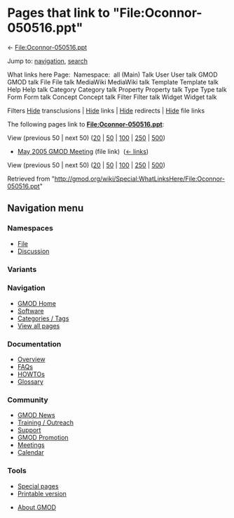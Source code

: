<div id="mw-page-base" class="noprint">

</div>

<div id="mw-head-base" class="noprint">

</div>

<div id="content" class="mw-body" role="main">

<span id="top"></span>

<div id="mw-js-message" style="display:none;">

</div>



# <span dir="auto">Pages that link to "File:Oconnor-050516.ppt"</span>

<div id="bodyContent">

<div id="contentSub">

←
[File:Oconnor-050516.ppt](/wiki/File:Oconnor-050516.ppt "File:Oconnor-050516.ppt")

</div>

<div id="jump-to-nav" class="mw-jump">

Jump to: [navigation](#mw-navigation), [search](#p-search)

</div>

<div id="mw-content-text">

What links here Page:  Namespace:  all (Main) Talk User User talk GMOD
GMOD talk File File talk MediaWiki MediaWiki talk Template Template talk
Help Help talk Category Category talk Property Property talk Type Type
talk Form Form talk Concept Concept talk Filter Filter talk Widget
Widget talk

Filters
[Hide](/mediawiki/index.php?title=Special:WhatLinksHere/File:Oconnor-050516.ppt&hidetrans=1 "Special:WhatLinksHere/File:Oconnor-050516.ppt")
transclusions \|
[Hide](/mediawiki/index.php?title=Special:WhatLinksHere/File:Oconnor-050516.ppt&hidelinks=1 "Special:WhatLinksHere/File:Oconnor-050516.ppt")
links \|
[Hide](/mediawiki/index.php?title=Special:WhatLinksHere/File:Oconnor-050516.ppt&hideredirs=1 "Special:WhatLinksHere/File:Oconnor-050516.ppt")
redirects \|
[Hide](/mediawiki/index.php?title=Special:WhatLinksHere/File:Oconnor-050516.ppt&hideimages=1 "Special:WhatLinksHere/File:Oconnor-050516.ppt")
file links

The following pages link to
**[File:Oconnor-050516.ppt](/wiki/File:Oconnor-050516.ppt "File:Oconnor-050516.ppt")**:

View (previous 50 \| next 50)
([20](/mediawiki/index.php?title=Special:WhatLinksHere/File:Oconnor-050516.ppt&limit=20 "Special:WhatLinksHere/File:Oconnor-050516.ppt")
\|
[50](/mediawiki/index.php?title=Special:WhatLinksHere/File:Oconnor-050516.ppt&limit=50 "Special:WhatLinksHere/File:Oconnor-050516.ppt")
\|
[100](/mediawiki/index.php?title=Special:WhatLinksHere/File:Oconnor-050516.ppt&limit=100 "Special:WhatLinksHere/File:Oconnor-050516.ppt")
\|
[250](/mediawiki/index.php?title=Special:WhatLinksHere/File:Oconnor-050516.ppt&limit=250 "Special:WhatLinksHere/File:Oconnor-050516.ppt")
\|
[500](/mediawiki/index.php?title=Special:WhatLinksHere/File:Oconnor-050516.ppt&limit=500 "Special:WhatLinksHere/File:Oconnor-050516.ppt"))

- [May 2005 GMOD
  Meeting](/wiki/May_2005_GMOD_Meeting "May 2005 GMOD Meeting") (file
  link) ‎ <span class="mw-whatlinkshere-tools">([←
  links](/mediawiki/index.php?title=Special:WhatLinksHere&target=May+2005+GMOD+Meeting "Special:WhatLinksHere"))</span>

View (previous 50 \| next 50)
([20](/mediawiki/index.php?title=Special:WhatLinksHere/File:Oconnor-050516.ppt&limit=20 "Special:WhatLinksHere/File:Oconnor-050516.ppt")
\|
[50](/mediawiki/index.php?title=Special:WhatLinksHere/File:Oconnor-050516.ppt&limit=50 "Special:WhatLinksHere/File:Oconnor-050516.ppt")
\|
[100](/mediawiki/index.php?title=Special:WhatLinksHere/File:Oconnor-050516.ppt&limit=100 "Special:WhatLinksHere/File:Oconnor-050516.ppt")
\|
[250](/mediawiki/index.php?title=Special:WhatLinksHere/File:Oconnor-050516.ppt&limit=250 "Special:WhatLinksHere/File:Oconnor-050516.ppt")
\|
[500](/mediawiki/index.php?title=Special:WhatLinksHere/File:Oconnor-050516.ppt&limit=500 "Special:WhatLinksHere/File:Oconnor-050516.ppt"))

</div>

<div class="printfooter">

Retrieved from
"<http://gmod.org/wiki/Special:WhatLinksHere/File:Oconnor-050516.ppt>"

</div>

<div id="catlinks" class="catlinks catlinks-allhidden">

</div>

<div class="visualClear">

</div>

</div>

</div>

<div id="mw-navigation">

## Navigation menu

<div id="mw-head">



<div id="left-navigation">

<div id="p-namespaces" class="vectorTabs" role="navigation"
aria-labelledby="p-namespaces-label">

### Namespaces

- <span id="ca-nstab-image"><a href="/wiki/File:Oconnor-050516.ppt" accesskey="c"
  title="View the file page [c]">File</a></span>
- <span id="ca-talk"><a
  href="/mediawiki/index.php?title=File_talk:Oconnor-050516.ppt&amp;action=edit&amp;redlink=1"
  accesskey="t"
  title="Discussion about the content page [t]">Discussion</a></span>

</div>

<div id="p-variants" class="vectorMenu emptyPortlet" role="navigation"
aria-labelledby="p-variants-label">

### 

### Variants[](#)

<div class="menu">

</div>

</div>

</div>

<div id="right-navigation">





</div>



</div>

</div>

</div>

<div id="mw-panel">

<div id="p-logo" role="banner">

<a href="/wiki/Main_Page"
style="background-image: url(http://gmod.org/images/GMOD-cogs.png);"
title="Visit the main page"></a>

</div>

<div id="p-Navigation" class="portal" role="navigation"
aria-labelledby="p-Navigation-label">

### Navigation

<div class="body">

- <span id="n-GMOD-Home">[GMOD Home](/wiki/Main_Page)</span>
- <span id="n-Software">[Software](/wiki/GMOD_Components)</span>
- <span id="n-Categories-.2F-Tags">[Categories /
  Tags](/wiki/Categories)</span>
- <span id="n-View-all-pages">[View all
  pages](/wiki/Special:AllPages)</span>

</div>

</div>

<div id="p-Documentation" class="portal" role="navigation"
aria-labelledby="p-Documentation-label">

### Documentation

<div class="body">

- <span id="n-Overview">[Overview](/wiki/Overview)</span>
- <span id="n-FAQs">[FAQs](/wiki/Category:FAQ)</span>
- <span id="n-HOWTOs">[HOWTOs](/wiki/Category:HOWTO)</span>
- <span id="n-Glossary">[Glossary](/wiki/Glossary)</span>

</div>

</div>

<div id="p-Community" class="portal" role="navigation"
aria-labelledby="p-Community-label">

### Community

<div class="body">

- <span id="n-GMOD-News">[GMOD News](/wiki/GMOD_News)</span>
- <span id="n-Training-.2F-Outreach">[Training /
  Outreach](/wiki/Training_and_Outreach)</span>
- <span id="n-Support">[Support](/wiki/Support)</span>
- <span id="n-GMOD-Promotion">[GMOD
  Promotion](/wiki/GMOD_Promotion)</span>
- <span id="n-Meetings">[Meetings](/wiki/Meetings)</span>
- <span id="n-Calendar">[Calendar](/wiki/Calendar)</span>

</div>

</div>

<div id="p-tb" class="portal" role="navigation"
aria-labelledby="p-tb-label">

### Tools

<div class="body">

- <span id="t-specialpages"><a href="/wiki/Special:SpecialPages" accesskey="q"
  title="A list of all special pages [q]">Special pages</a></span>
- <span id="t-print"><a
  href="/mediawiki/index.php?title=Special:WhatLinksHere/File:Oconnor-050516.ppt&amp;printable=yes"
  rel="alternate" accesskey="p"
  title="Printable version of this page [p]">Printable version</a></span>

</div>

</div>

</div>

</div>

<div id="footer" role="contentinfo">

- <span id="footer-places-about">[About
  GMOD](/wiki/GMOD:About "GMOD:About")</span>

<!-- -->






</div>
